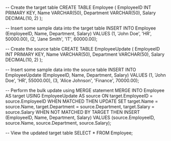 -- Create the target table
CREATE TABLE Employee (
    EmployeeID INT PRIMARY KEY,
    Name VARCHAR(50),
    Department VARCHAR(50),
    Salary DECIMAL(10, 2)
);

-- Insert some sample data into the target table
INSERT INTO Employee (EmployeeID, Name, Department, Salary)
VALUES (1, 'John Doe', 'HR', 50000.00),
       (2, 'Jane Smith', 'IT', 60000.00);

-- Create the source table
CREATE TABLE EmployeeUpdate (
    EmployeeID INT PRIMARY KEY,
    Name VARCHAR(50),
    Department VARCHAR(50),
    Salary DECIMAL(10, 2)
);

-- Insert some sample data into the source table
INSERT INTO EmployeeUpdate (EmployeeID, Name, Department, Salary)
VALUES (1, 'John Doe', 'HR', 55000.00),
       (3, 'Alice Johnson', 'Finance', 70000.00);

-- Perform the bulk update using MERGE statement
MERGE INTO Employee AS target
USING EmployeeUpdate AS source
ON target.EmployeeID = source.EmployeeID
WHEN MATCHED THEN
    UPDATE SET 
        target.Name = source.Name,
        target.Department = source.Department,
        target.Salary = source.Salary
WHEN NOT MATCHED BY TARGET THEN
    INSERT (EmployeeID, Name, Department, Salary) 
    VALUES (source.EmployeeID, source.Name, source.Department, source.Salary);

-- View the updated target table
SELECT * FROM Employee;
